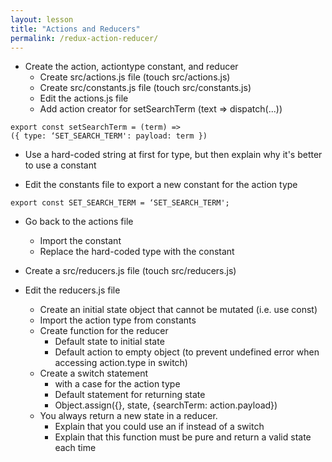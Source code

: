 ```yaml
---
layout: lesson
title: "Actions and Reducers"
permalink: /redux-action-reducer/
---
```


-   Create the action, actiontype constant, and reducer
    -   Create src/actions.js file (touch src/actions.js)
    -   Create src/constants.js file (touch src/constants.js)
    -   Edit the actions.js file
    -   Add action creator for setSearchTerm (text => dispatch(...))

```
export const setSearchTerm = (term) =>
({ type: ‘SET_SEARCH_TERM': payload: term })
```

-   Use a hard-coded string at first for type, but then explain why it's better to use a constant

-   Edit the constants file to export a new constant for the action type

```
export const SET_SEARCH_TERM = ‘SET_SEARCH_TERM';
```

-   Go back to the actions file
    -   Import the constant
    -   Replace the hard-coded type with the constant

-   Create a src/reducers.js file (touch src/reducers.js)

-   Edit the reducers.js file
    -   Create an initial state object that cannot be mutated (i.e. use const)
    -   Import the action type from constants
    -   Create function for the reducer
        -   Default state to initial state
        -   Default action to empty object (to prevent undefined error when accessing action.type in switch)
    -   Create a switch statement
        -   with a case for the action type
        -   Default statement for returning state
        -   Object.assign({}, state, {searchTerm: action.payload})
    -   You always return a new state in a reducer.
        -   Explain that you could use an if instead of a switch
        -   Explain that this function must be pure and return a valid state each time
